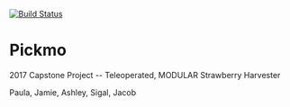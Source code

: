 [![Build Status](https://travis-ci.org/CPSECapstone/Pickmo.svg?branch=master)](https://travis-ci.org/CPSECapstone/Pickmo)

# Pickmo
2017 Capstone Project -- Teleoperated, MODULAR Strawberry Harvester  

Paula, Jamie, Ashley, Sigal, Jacob
